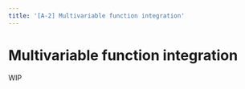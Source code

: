 ```yaml
---
title: '[A-2] Multivariable function integration'
---
```


# Multivariable function integration

WIP
